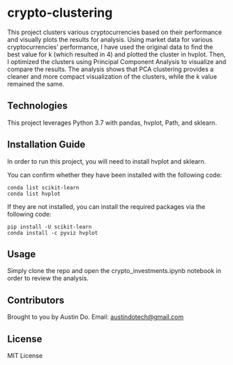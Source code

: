 # crypto-clustering

This project clusters various cryptocurrencies based on their performance and visually plots the results for analysis. Using market data for various cryptocurrencies' performance, I have used the original data to find the best value for k (which resulted in 4) and plotted the cluster in hvplot. Then, I optimized the clusters using Principal Component Analysis to visualize and compare the results. The analysis shows that PCA clustering provides a cleaner and more compact visualization of the clusters, while the k value remained the same.

## Technologies

This project leverages Python 3.7 with pandas, hvplot, Path, and sklearn.

## Installation Guide

In order to run this project, you will need to install hvplot and sklearn.

You can confirm whether they have been installed with the following code:

```
conda list scikit-learn
conda list hvplot
```
If they are not installed, you can install the required packages via the following code:

```
pip install -U scikit-learn
conda install -c pyviz hvplot
```

## Usage

Simply clone the repo and open the crypto_investments.ipynb notebook in order to review the analysis.

## Contributors

Brought to you by Austin Do. Email: austindotech@gmail.com

## License

MIT License
